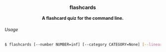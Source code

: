 <h3 align="center">flashcards</h3>

<p align="center">
  <b>A flashcard quiz for the command line.</b>
</p>

###### Usage

```bash
$ flashcards [--number NUMBER=inf] [--category CATEGORY=None] [--linear=False] <questions.tsv file>
```
